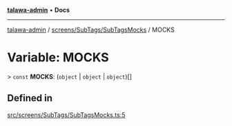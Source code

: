 [**talawa-admin**](../../../../README.md) • **Docs**

***

[talawa-admin](../../../../modules.md) / [screens/SubTags/SubTagsMocks](../README.md) / MOCKS

# Variable: MOCKS

\> `const` **MOCKS**: (`object` \| `object` \| `object`)[]

## Defined in

[src/screens/SubTags/SubTagsMocks.ts:5](https://github.com/PalisadoesFoundation/talawa-admin/blob/ec91a82db6f7a7a061fbb4ea9639f2bff335faa5/src/screens/SubTags/SubTagsMocks.ts#L5)
